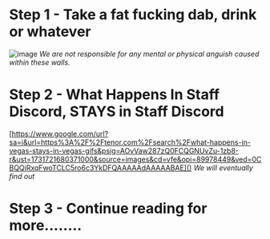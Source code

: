 
# Step 1 - Take a fat fucking dab, drink or whatever

![image](https://media1.tenor.com/m/T3B8_TrlzRsAAAAd/bobbywip-dab.gif)
*We are not responsible for any mental or physical anguish caused within these walls.*

# Step 2 - What Happens In Staff Discord, STAYS in Staff Discord

[https://www.google.com/url?sa=i&url=https%3A%2F%2Ftenor.com%2Fsearch%2Fwhat-happens-in-vegas-stays-in-vegas-gifs&psig=AOvVaw287zQ0FCQGNUvZu-1zb8-r&ust=1731721680371000&source=images&cd=vfe&opi=89978449&ved=0CBQQjRxqFwoTCLC5ro6c3YkDFQAAAAAdAAAAABAE]()
*We will eventually find out*

# Step 3 - Continue reading for more........